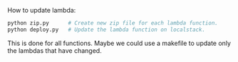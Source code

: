 How to update lambda:

```bash
python zip.py      # Create new zip file for each lambda function.
python deploy.py   # Update the lambda function on localstack.
```

This is done for all functions. Maybe we could use a makefile to update only the
lambdas that have changed.